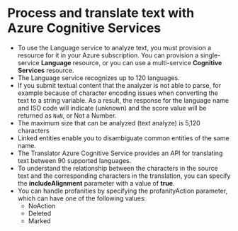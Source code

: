 # Process and translate text with Azure Cognitive Services

- To use the Language service to analyze text, you must provision a resource for it in your Azure subscription. You can provision a single-service **Language** resource, or you can use a multi-service **Cognitive Services** resource.
- The Language service recognizes up to 120 languages.
- If you submit textual content that the analyzer is not able to parse, for example because of character encoding issues when converting the text to a string variable. As a result, the response for the language name and ISO code will indicate (unknown) and the score value will be returned as `NaN`, or Not a Number. 
- The maximum size that can be analyzed (text analyze) is 5,120 characters
-  Linked entities enable you to disambiguate common entities of the same name.
- The Translator Azure Cognitive Service provides an API for translating text between 90 supported languages.
- To understand the relationship between the characters in the source text and the corresponding characters in the translation, you can specify the **includeAlignment** parameter with a value of **true**.
- You can handle profanities by specifying the profanityAction parameter, which can have one of the following values:
    - NoAction
    - Deleted
    - Marked
